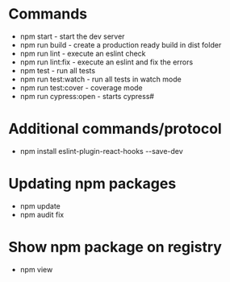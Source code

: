 # Commands

* npm start - start the dev server
* npm run build - create a production ready build in dist folder
* npm run lint - execute an eslint check
* npm run lint:fix - execute an eslint and fix the errors
* npm test - run all tests
* npm run test:watch - run all tests in watch mode
* npm run test:cover - coverage mode
* npm run cypress:open - starts cypress#

# Additional commands/protocol

- npm install eslint-plugin-react-hooks --save-dev

# Updating npm packages

- npm update
- npm audit fix

# Show npm package on registry

- npm view <package>
